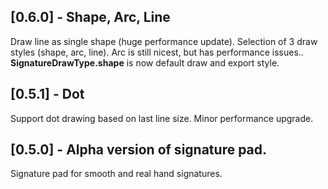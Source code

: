 ## [0.6.0] - Shape, Arc, Line
Draw line as single shape (huge performance update).
Selection of 3 draw styles (shape, arc, line). Arc is still nicest, but has performance issues..
**SignatureDrawType.shape** is now default draw and export style.
## [0.5.1] - Dot
Support dot drawing based on last line size.
Minor performance upgrade.
## [0.5.0] - Alpha version of signature pad.

Signature pad for smooth and real hand signatures.
